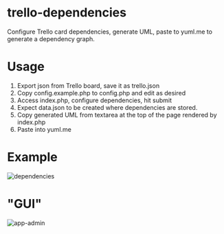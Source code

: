 # trello-dependencies
Configure Trello card dependencies, generate UML, paste to yuml.me to generate a dependency graph.

# Usage

1. Export json from Trello board, save it as trello.json
2. Copy config.example.php to config.php and edit as desired
3. Access index.php, configure dependencies, hit submit
4. Expect data.json to be created where dependencies are stored.
5. Copy generated UML from textarea at the top of the page rendered by index.php
6. Paste into yuml.me

# Example

![dependencies](https://user-images.githubusercontent.com/173229/36650084-5b6dee0c-1a6f-11e8-8c5c-0ff3da71359d.png)

# "GUI"

![app-admin](https://user-images.githubusercontent.com/173229/34322504-c355a240-e7f6-11e7-9b0f-a6306f7f82a2.png)

